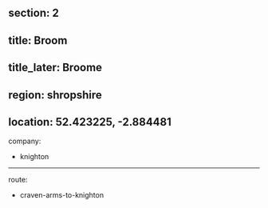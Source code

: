 section: 2
----
title: Broom
----
title_later: Broome
----
region: shropshire
----
location: 52.423225, -2.884481
----
company:
- knighton
----
route:
- craven-arms-to-knighton
